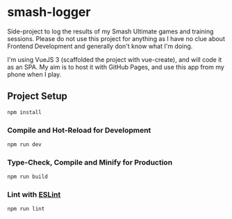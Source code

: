 # smash-logger

Side-project to log the results of my Smash Ultimate games and training sessions.
Please do not use this project for anything as I have no clue about Frontend Development and generally don't know what I'm doing.

I'm using VueJS 3 (scaffolded the project with vue-create), and will code it as an SPA.
My aim is to host it with GitHub Pages, and use this app from my phone when I play.

## Project Setup

```sh
npm install
```

### Compile and Hot-Reload for Development

```sh
npm run dev
```

### Type-Check, Compile and Minify for Production

```sh
npm run build
```

### Lint with [ESLint](https://eslint.org/)

```sh
npm run lint
```
